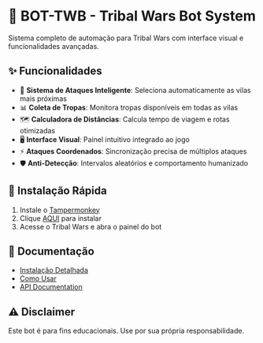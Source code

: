 # 🏰 BOT-TWB - Tribal Wars Bot System

Sistema completo de automação para Tribal Wars com interface visual e funcionalidades avançadas.

## ✨ Funcionalidades

- 🎯 **Sistema de Ataques Inteligente**: Seleciona automaticamente as vilas mais próximas
- 📊 **Coleta de Tropas**: Monitora tropas disponíveis em todas as vilas
- 🗺️ **Calculadora de Distâncias**: Calcula tempo de viagem e rotas otimizadas
- 🖥️ **Interface Visual**: Painel intuitivo integrado ao jogo
- ⚡ **Ataques Coordenados**: Sincronização precisa de múltiplos ataques
- 🛡️ **Anti-Detecção**: Intervalos aleatórios e comportamento humanizado

## 🚀 Instalação Rápida

1. Instale o [Tampermonkey](https://tampermonkey.net/)
2. Clique [AQUI](https://raw.githubusercontent.com/Pelegriinoo/BOT-TWB/main/tampermonkey/bot-loader.user.js) para instalar
3. Acesse o Tribal Wars e abra o painel do bot

## 📖 Documentação

- [Instalação Detalhada](docs/installation.md)
- [Como Usar](docs/usage.md)
- [API Documentation](docs/api.md)

## ⚠️ Disclaimer

Este bot é para fins educacionais. Use por sua própria responsabilidade.